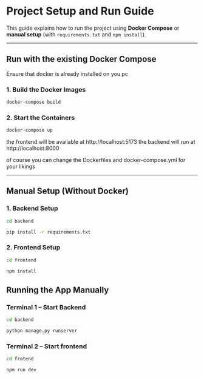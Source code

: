 # Project Setup and Run Guide

This guide explains how to run the project using **Docker Compose** or **manual setup** (with `requirements.txt` and `npm install`).

---

##  Run with  the existing Docker Compose 
Ensure that docker is already installed on you pc  

### 1. Build the Docker Images

```bash
docker-compose build
```
### 2. Start the Containers
```bash
docker-compose up
```
the frontend will be available at http://localhost:5173
the backend will run at http://localhost:8000

of course you can change the Dockerfiles and docker-compose.yml for your likings

---

##  Manual Setup (Without Docker)

### 1. Backend Setup
```bash
cd backend
```
```bash
pip install -r requirements.txt
```

### 2. Frontend Setup
```bash
cd frontend
```
```bash
npm install
```
##  Running the App Manually
### Terminal 1 – Start Backend
```bash
cd backend
```
```bash
python manage.py runserver
```
### Terminal 2 – Start frontend
```bash
cd frotend
```
```bash
npm run dev
```
